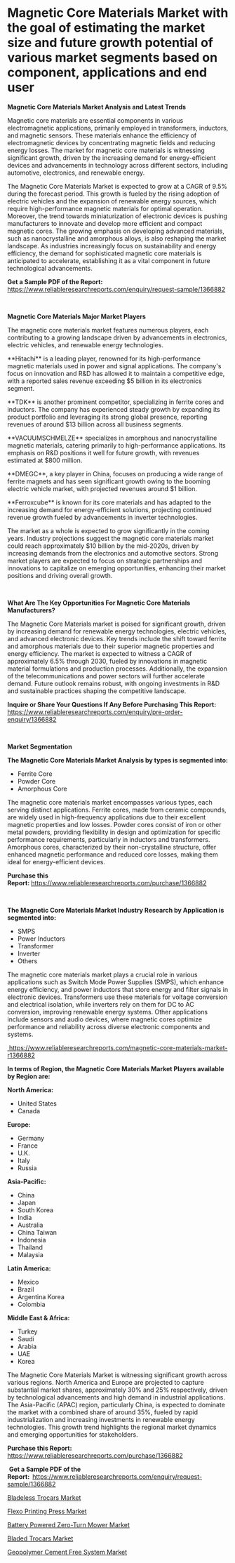 <p><h1>Magnetic Core Materials Market with the goal of estimating the market size and future growth potential of various market segments based on component, applications and end user</h1></p><p><strong>Magnetic Core Materials Market Analysis and Latest Trends</strong></p>
<p><p>Magnetic core materials are essential components in various electromagnetic applications, primarily employed in transformers, inductors, and magnetic sensors. These materials enhance the efficiency of electromagnetic devices by concentrating magnetic fields and reducing energy losses. The market for magnetic core materials is witnessing significant growth, driven by the increasing demand for energy-efficient devices and advancements in technology across different sectors, including automotive, electronics, and renewable energy.</p><p>The Magnetic Core Materials Market is expected to grow at a CAGR of 9.5% during the forecast period. This growth is fueled by the rising adoption of electric vehicles and the expansion of renewable energy sources, which require high-performance magnetic materials for optimal operation. Moreover, the trend towards miniaturization of electronic devices is pushing manufacturers to innovate and develop more efficient and compact magnetic cores. The growing emphasis on developing advanced materials, such as nanocrystalline and amorphous alloys, is also reshaping the market landscape. As industries increasingly focus on sustainability and energy efficiency, the demand for sophisticated magnetic core materials is anticipated to accelerate, establishing it as a vital component in future technological advancements.</p></p>
<p><strong>Get a Sample PDF of the Report:&nbsp;</strong> <a href="https://www.reliableresearchreports.com/enquiry/request-sample/1366882?utm_campaign=40&utm_medium=2&utm_source=Github&utm_content=ia&utm_term=06122024&utm_id=magnetic-core-materials">https://www.reliableresearchreports.com/enquiry/request-sample/1366882</a></p>
<p>&nbsp;</p>
<p><strong>Magnetic Core Materials Major Market Players</strong></p>
<p><p>The magnetic core materials market features numerous players, each contributing to a growing landscape driven by advancements in electronics, electric vehicles, and renewable energy technologies. </p><p>**Hitachi** is a leading player, renowned for its high-performance magnetic materials used in power and signal applications. The company's focus on innovation and R&D has allowed it to maintain a competitive edge, with a reported sales revenue exceeding $5 billion in its electronics segment.</p><p>**TDK** is another prominent competitor, specializing in ferrite cores and inductors. The company has experienced steady growth by expanding its product portfolio and leveraging its strong global presence, reporting revenues of around $13 billion across all business segments.</p><p>**VACUUMSCHMELZE** specializes in amorphous and nanocrystalline magnetic materials, catering primarily to high-performance applications. Its emphasis on R&D positions it well for future growth, with revenues estimated at $800 million. </p><p>**DMEGC**, a key player in China, focuses on producing a wide range of ferrite magnets and has seen significant growth owing to the booming electric vehicle market, with projected revenues around $1 billion.</p><p>**Ferroxcube** is known for its core materials and has adapted to the increasing demand for energy-efficient solutions, projecting continued revenue growth fueled by advancements in inverter technologies.</p><p>The market as a whole is expected to grow significantly in the coming years. Industry projections suggest the magnetic core materials market could reach approximately $10 billion by the mid-2020s, driven by increasing demands from the electronics and automotive sectors. Strong market players are expected to focus on strategic partnerships and innovations to capitalize on emerging opportunities, enhancing their market positions and driving overall growth.</p></p>
<p>&nbsp;</p>
<p><strong>What Are The Key Opportunities For Magnetic Core Materials Manufacturers?</strong></p>
<p><p>The Magnetic Core Materials market is poised for significant growth, driven by increasing demand for renewable energy technologies, electric vehicles, and advanced electronic devices. Key trends include the shift toward ferrite and amorphous materials due to their superior magnetic properties and energy efficiency. The market is expected to witness a CAGR of approximately 6.5% through 2030, fueled by innovations in magnetic material formulations and production processes. Additionally, the expansion of the telecommunications and power sectors will further accelerate demand. Future outlook remains robust, with ongoing investments in R&D and sustainable practices shaping the competitive landscape.</p></p>
<p><strong>Inquire or Share Your Questions If Any Before Purchasing This Report:</strong> <a href="https://www.reliableresearchreports.com/enquiry/pre-order-enquiry/1366882?utm_campaign=40&utm_medium=2&utm_source=Github&utm_content=ia&utm_term=06122024&utm_id=magnetic-core-materials">https://www.reliableresearchreports.com/enquiry/pre-order-enquiry/1366882</a></p>
<p>&nbsp;</p>
<p><strong>Market Segmentation</strong></p>
<p><strong>The Magnetic Core Materials Market Analysis by types is segmented into:</strong></p>
<p><ul><li>Ferrite Core</li><li>Powder Core</li><li>Amorphous Core</li></ul></p>
<p><p>The magnetic core materials market encompasses various types, each serving distinct applications. Ferrite cores, made from ceramic compounds, are widely used in high-frequency applications due to their excellent magnetic properties and low losses. Powder cores consist of iron or other metal powders, providing flexibility in design and optimization for specific performance requirements, particularly in inductors and transformers. Amorphous cores, characterized by their non-crystalline structure, offer enhanced magnetic performance and reduced core losses, making them ideal for energy-efficient devices.</p></p>
<p><strong>Purchase this Report:&nbsp;</strong><a href="https://www.reliableresearchreports.com/purchase/1366882?utm_campaign=40&utm_medium=2&utm_source=Github&utm_content=ia&utm_term=06122024&utm_id=magnetic-core-materials">https://www.reliableresearchreports.com/purchase/1366882</a></p>
<p>&nbsp;</p>
<p><strong>The Magnetic Core Materials Market Industry Research by Application is segmented into:</strong></p>
<p><ul><li>SMPS</li><li>Power Inductors</li><li>Transformer</li><li>Inverter</li><li>Others</li></ul></p>
<p><p>The magnetic core materials market plays a crucial role in various applications such as Switch Mode Power Supplies (SMPS), which enhance energy efficiency, and power inductors that store energy and filter signals in electronic devices. Transformers use these materials for voltage conversion and electrical isolation, while inverters rely on them for DC to AC conversion, improving renewable energy systems. Other applications include sensors and audio devices, where magnetic cores optimize performance and reliability across diverse electronic components and systems.</p></p>
<p><a href="https://www.reliableresearchreports.com/magnetic-core-materials-market-r1366882?utm_campaign=40&utm_medium=2&utm_source=Github&utm_content=ia&utm_term=06122024&utm_id=magnetic-core-materials">&nbsp;https://www.reliableresearchreports.com/magnetic-core-materials-market-r1366882</a></p>
<p><strong>In terms of Region, the Magnetic Core Materials Market Players available by Region are:</strong></p>
<p>
    <p> <strong> North America: </strong>
        <ul>
            <li>United States</li>
            <li>Canada</li>
        </ul>
        </p> 
    <p> <strong> Europe: </strong>
        <ul>
            <li>Germany</li>
            <li>France</li>
            <li>U.K.</li>
            <li>Italy</li>
            <li>Russia</li>
        </ul>
        </p> 
    <p> <strong> Asia-Pacific: </strong>
        <ul>
            <li>China</li>
            <li>Japan</li>
            <li>South Korea</li>
            <li>India</li>
            <li>Australia</li>
            <li>China Taiwan</li>
            <li>Indonesia</li>
            <li>Thailand</li>
            <li>Malaysia</li>
        </ul>
        </p> 
    <p> <strong> Latin America: </strong>
        <ul>
            <li>Mexico</li>
            <li>Brazil</li>
            <li>Argentina Korea</li>
            <li>Colombia</li>
        </ul>
        </p> 
    <p> <strong> Middle East & Africa: </strong>
        <ul>
            <li>Turkey</li>
            <li>Saudi</li>
            <li>Arabia</li>
            <li>UAE</li>
            <li>Korea</li>
        </ul>
    </p>
    </p>
<p><p>The Magnetic Core Materials Market is witnessing significant growth across various regions. North America and Europe are projected to capture substantial market shares, approximately 30% and 25% respectively, driven by technological advancements and high demand in industrial applications. The Asia-Pacific (APAC) region, particularly China, is expected to dominate the market with a combined share of around 35%, fueled by rapid industrialization and increasing investments in renewable energy technologies. This growth trend highlights the regional market dynamics and emerging opportunities for stakeholders.</p></p>
<p><strong>Purchase this Report: </strong><a href="https://www.reliableresearchreports.com/purchase/1366882?utm_campaign=40&utm_medium=2&utm_source=Github&utm_content=ia&utm_term=06122024&utm_id=magnetic-core-materials">https://www.reliableresearchreports.com/purchase/1366882</a></p>
<p>&nbsp;<strong>Get a Sample PDF of the Report:&nbsp;&nbsp;</strong><a href="https://www.reliableresearchreports.com/enquiry/request-sample/1366882?utm_campaign=40&utm_medium=2&utm_source=Github&utm_content=ia&utm_term=06122024&utm_id=magnetic-core-materials">https://www.reliableresearchreports.com/enquiry/request-sample/1366882</a></p>
<p><strong></strong></p>
<p><p><a href="https://www.linkedin.com/pulse/analyzing-bladeless-trocars-market-expected-cagr-12-key-drivers-kve2e?utm_campaign=40&utm_medium=2&utm_source=Github&utm_content=ia&utm_term=06122024&utm_id=magnetic-core-materials">Bladeless Trocars Market</a></p><p><a href="https://github.com/DixieGrimes/Market-Research-Report-List-1/blob/main/flexo-printing-press-market.md?utm_campaign=40&utm_medium=2&utm_source=Github&utm_content=ia&utm_term=06122024&utm_id=magnetic-core-materials">Flexo Printing Press Market</a></p><p><a href="https://issuu.com/reportprime-2/docs/battery-powered-zero-turn-mower-market-size-2030.p?utm_campaign=40&utm_medium=2&utm_source=Github&utm_content=ia&utm_term=06122024&utm_id=magnetic-core-materials">Battery Powered Zero-Turn Mower Market</a></p><p><a href="https://www.linkedin.com/pulse/compreh-proposis-fbaif?utm_campaign=40&utm_medium=2&utm_source=Github&utm_content=ia&utm_term=06122024&utm_id=magnetic-core-materials">Bladed Trocars Market</a></p><p><a href="https://issuu.com/reportprime-2/docs/geopolymer-cement-free-system-market-size-2030.ppt?utm_campaign=40&utm_medium=2&utm_source=Github&utm_content=ia&utm_term=06122024&utm_id=magnetic-core-materials">Geopolymer Cement Free System Market</a></p></p>